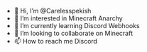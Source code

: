 - 👋 Hi, I’m @Carelesspekish
- 👀 I’m interested in Minecraft Anarchy
- 🌱 I’m currently learning Discord Webhooks
- 💞️ I’m looking to collaborate on Minecraft
- 📫 How to reach me Discord 

<!---
Carelesspekish/Carelesspekish is a ✨ special ✨ repository because its `README.md` (this file) appears on your GitHub profile.
You can click the Preview link to take a look at your changes.
--->

